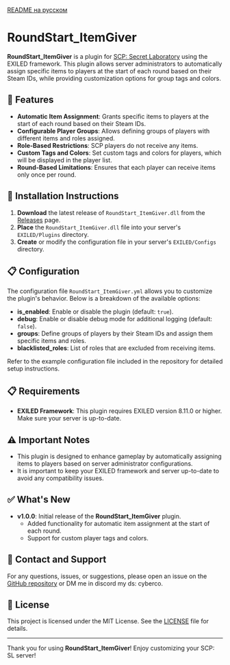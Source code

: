 [README на русском](README.ru.md)

# RoundStart_ItemGiver

**RoundStart_ItemGiver** is a plugin for [SCP: Secret Laboratory](https://store.steampowered.com/app/700330/SCP_Secret_Laboratory) using the EXILED framework. This plugin allows server administrators to automatically assign specific items to players at the start of each round based on their Steam IDs, while providing customization options for group tags and colors.

## 🎉 Features

- **Automatic Item Assignment**: Grants specific items to players at the start of each round based on their Steam IDs.
- **Configurable Player Groups**: Allows defining groups of players with different items and roles assigned.
- **Role-Based Restrictions**: SCP players do not receive any items.
- **Custom Tags and Colors**: Set custom tags and colors for players, which will be displayed in the player list.
- **Round-Based Limitations**: Ensures that each player can receive items only once per round.

## 🚀 Installation Instructions

1. **Download** the latest release of `RoundStart_ItemGiver.dll` from the [Releases](https://github.com/D3ltA-O5/SCP-SL-RoundStart_ItemGiver/releases) page.
2. **Place** the `RoundStart_ItemGiver.dll` file into your server's `EXILED/Plugins` directory.
3. **Create** or modify the configuration file in your server's `EXILED/Configs` directory.

## 📋 Configuration

The configuration file `RoundStart_ItemGiver.yml` allows you to customize the plugin's behavior. Below is a breakdown of the available options:

- **is_enabled**: Enable or disable the plugin (default: `true`).
- **debug**: Enable or disable debug mode for additional logging (default: `false`).
- **groups**: Define groups of players by their Steam IDs and assign them specific items and roles.
- **blacklisted_roles**: List of roles that are excluded from receiving items.

Refer to the example configuration file included in the repository for detailed setup instructions.

## 📋 Requirements

- **EXILED Framework**: This plugin requires EXILED version 8.11.0 or higher. Make sure your server is up-to-date.

## ⚠️ Important Notes

- This plugin is designed to enhance gameplay by automatically assigning items to players based on server administrator configurations.
- It is important to keep your EXILED framework and server up-to-date to avoid any compatibility issues.

## ✅ What's New

- **v1.0.0**: Initial release of the **RoundStart_ItemGiver** plugin.
  - Added functionality for automatic item assignment at the start of each round.
  - Support for custom player tags and colors.

## 📧 Contact and Support

For any questions, issues, or suggestions, please open an issue on the [GitHub repository](https://github.com/D3ltA-O5/SCP-SL-RoundStart_ItemGiver) or DM me in discord my ds: cyberco.

## 📜 License

This project is licensed under the MIT License. See the [LICENSE](LICENSE) file for details.

---

Thank you for using **RoundStart_ItemGiver**! Enjoy customizing your SCP: SL server!
